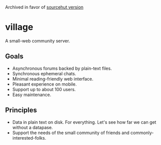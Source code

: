 Archived in favor of [sourcehut version](https://git.sr.ht/~apiarian/village)

# village
A small-web community server.

## Goals
- Asynchronous forums backed by plain-text files.
- Synchronous ephemeral chats.
- Minimal reading-friendly web interface.
- Pleasant experience on mobile.
- Support up to about 100 users.
- Easy maintenance.

## Principles
- Data in plain text on disk. For everything. Let's see how far we can get
  without a datapase.
- Support the needs of the small community of friends and
  commonly-interested-folks.

